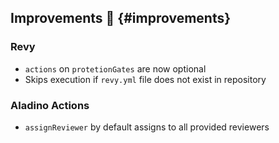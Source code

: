 ## Improvements :rocket: {#improvements}

### Revy

- `actions` on `protetionGates` are now optional
- Skips execution if `revy.yml` file does not exist in repository

### Aladino Actions

- `assignReviewer` by default assigns to all provided reviewers
